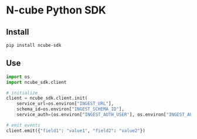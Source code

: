 # N-cube Python SDK

## Install

```shell
pip install ncube-sdk
```

## Use

```python
import os
import ncube_sdk.client

# initialize
client = ncube_sdk.client.init(
    service_url=os.environ["INGEST_URL"],
    schema_id=os.environ["INGEST_SCHEMA_ID"],
    service_auth=(os.environ["INGEST_AUTH_USER"], os.environ["INGEST_AUTH_PASS"]))

# emit events
client.emit({"field1": "value1", "field2": "value2"})
```
